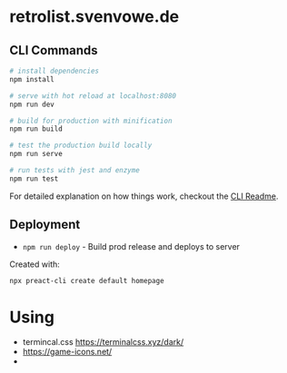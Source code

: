 # retrolist.svenvowe.de

## CLI Commands

```bash
# install dependencies
npm install

# serve with hot reload at localhost:8080
npm run dev

# build for production with minification
npm run build

# test the production build locally
npm run serve

# run tests with jest and enzyme
npm run test
```

For detailed explanation on how things work, checkout the [CLI Readme](https://github.com/developit/preact-cli/blob/master/README.md).

## Deployment

-   `npm run deploy` - Build prod release and deploys to server

Created with:

```bash
npx preact-cli create default homepage
```

# Using

-   termincal.css https://terminalcss.xyz/dark/
-   https://game-icons.net/
-
